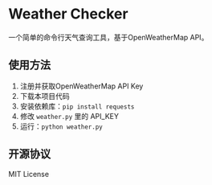 # Weather Checker

一个简单的命令行天气查询工具，基于OpenWeatherMap API。

## 使用方法

1. 注册并获取OpenWeatherMap API Key
2. 下载本项目代码
3. 安装依赖库：`pip install requests`
4. 修改 `weather.py` 里的 API_KEY
5. 运行：`python weather.py`

## 开源协议

MIT License
